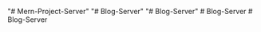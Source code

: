 "# Mern-Project-Server" 
"# Blog-Server" 
"# Blog-Server" 
#   B l o g - S e r v e r  
 #   B l o g - S e r v e r  
 